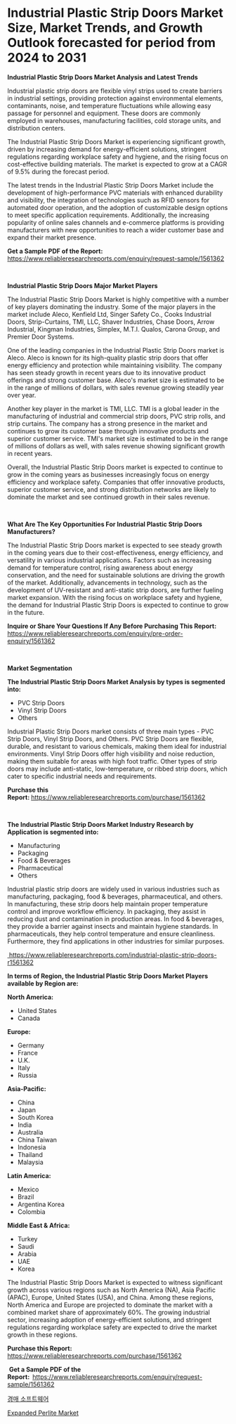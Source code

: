 <p><h1>Industrial Plastic Strip Doors Market Size, Market Trends, and Growth Outlook forecasted for period from 2024 to 2031</h1></p><p><strong>Industrial Plastic Strip Doors Market Analysis and Latest Trends</strong></p>
<p><p>Industrial plastic strip doors are flexible vinyl strips used to create barriers in industrial settings, providing protection against environmental elements, contaminants, noise, and temperature fluctuations while allowing easy passage for personnel and equipment. These doors are commonly employed in warehouses, manufacturing facilities, cold storage units, and distribution centers.</p><p>The Industrial Plastic Strip Doors Market is experiencing significant growth, driven by increasing demand for energy-efficient solutions, stringent regulations regarding workplace safety and hygiene, and the rising focus on cost-effective building materials. The market is expected to grow at a CAGR of 9.5% during the forecast period.</p><p>The latest trends in the Industrial Plastic Strip Doors Market include the development of high-performance PVC materials with enhanced durability and visibility, the integration of technologies such as RFID sensors for automated door operation, and the adoption of customizable design options to meet specific application requirements. Additionally, the increasing popularity of online sales channels and e-commerce platforms is providing manufacturers with new opportunities to reach a wider customer base and expand their market presence.</p></p>
<p><strong>Get a Sample PDF of the Report:&nbsp;</strong> <a href="https://www.reliableresearchreports.com/enquiry/request-sample/1561362">https://www.reliableresearchreports.com/enquiry/request-sample/1561362</a></p>
<p>&nbsp;</p>
<p><strong>Industrial Plastic Strip Doors Major Market Players</strong></p>
<p><p>The Industrial Plastic Strip Doors Market is highly competitive with a number of key players dominating the industry. Some of the major players in the market include Aleco, Kenfield Ltd, Singer Safety Co., Cooks Industrial Doors, Strip-Curtains, TMI, LLC, Shaver Industries, Chase Doors, Arrow Industrial, Kingman Industries, Simplex, M.T.I. Qualos, Carona Group, and Premier Door Systems.</p><p>One of the leading companies in the Industrial Plastic Strip Doors market is Aleco. Aleco is known for its high-quality plastic strip doors that offer energy efficiency and protection while maintaining visibility. The company has seen steady growth in recent years due to its innovative product offerings and strong customer base. Aleco's market size is estimated to be in the range of millions of dollars, with sales revenue growing steadily year over year.</p><p>Another key player in the market is TMI, LLC. TMI is a global leader in the manufacturing of industrial and commercial strip doors, PVC strip rolls, and strip curtains. The company has a strong presence in the market and continues to grow its customer base through innovative products and superior customer service. TMI's market size is estimated to be in the range of millions of dollars as well, with sales revenue showing significant growth in recent years.</p><p>Overall, the Industrial Plastic Strip Doors market is expected to continue to grow in the coming years as businesses increasingly focus on energy efficiency and workplace safety. Companies that offer innovative products, superior customer service, and strong distribution networks are likely to dominate the market and see continued growth in their sales revenue.</p></p>
<p>&nbsp;</p>
<p><strong>What Are The Key Opportunities For Industrial Plastic Strip Doors Manufacturers?</strong></p>
<p><p>The Industrial Plastic Strip Doors market is expected to see steady growth in the coming years due to their cost-effectiveness, energy efficiency, and versatility in various industrial applications. Factors such as increasing demand for temperature control, rising awareness about energy conservation, and the need for sustainable solutions are driving the growth of the market. Additionally, advancements in technology, such as the development of UV-resistant and anti-static strip doors, are further fueling market expansion. With the rising focus on workplace safety and hygiene, the demand for Industrial Plastic Strip Doors is expected to continue to grow in the future.</p></p>
<p><strong>Inquire or Share Your Questions If Any Before Purchasing This Report:</strong> <a href="https://www.reliableresearchreports.com/enquiry/pre-order-enquiry/1561362">https://www.reliableresearchreports.com/enquiry/pre-order-enquiry/1561362</a></p>
<p>&nbsp;</p>
<p><strong>Market Segmentation</strong></p>
<p><strong>The Industrial Plastic Strip Doors Market Analysis by types is segmented into:</strong></p>
<p><ul><li>PVC Strip Doors</li><li>Vinyl Strip Doors</li><li>Others</li></ul></p>
<p><p>Industrial Plastic Strip Doors market consists of three main types - PVC Strip Doors, Vinyl Strip Doors, and Others. PVC Strip Doors are flexible, durable, and resistant to various chemicals, making them ideal for industrial environments. Vinyl Strip Doors offer high visibility and noise reduction, making them suitable for areas with high foot traffic. Other types of strip doors may include anti-static, low-temperature, or ribbed strip doors, which cater to specific industrial needs and requirements.</p></p>
<p><strong>Purchase this Report:&nbsp;</strong><a href="https://www.reliableresearchreports.com/purchase/1561362">https://www.reliableresearchreports.com/purchase/1561362</a></p>
<p>&nbsp;</p>
<p><strong>The Industrial Plastic Strip Doors Market Industry Research by Application is segmented into:</strong></p>
<p><ul><li>Manufacturing</li><li>Packaging</li><li>Food & Beverages</li><li>Pharmaceutical</li><li>Others</li></ul></p>
<p><p>Industrial plastic strip doors are widely used in various industries such as manufacturing, packaging, food & beverages, pharmaceutical, and others. In manufacturing, these strip doors help maintain proper temperature control and improve workflow efficiency. In packaging, they assist in reducing dust and contamination in production areas. In food & beverages, they provide a barrier against insects and maintain hygiene standards. In pharmaceuticals, they help control temperature and ensure cleanliness. Furthermore, they find applications in other industries for similar purposes.</p></p>
<p><a href="https://www.reliableresearchreports.com/industrial-plastic-strip-doors-r1561362">&nbsp;https://www.reliableresearchreports.com/industrial-plastic-strip-doors-r1561362</a></p>
<p><strong>In terms of Region, the Industrial Plastic Strip Doors Market Players available by Region are:</strong></p>
<p>
    <p> <strong> North America: </strong>
        <ul>
            <li>United States</li>
            <li>Canada</li>
        </ul>
        </p> 
    <p> <strong> Europe: </strong>
        <ul>
            <li>Germany</li>
            <li>France</li>
            <li>U.K.</li>
            <li>Italy</li>
            <li>Russia</li>
        </ul>
        </p> 
    <p> <strong> Asia-Pacific: </strong>
        <ul>
            <li>China</li>
            <li>Japan</li>
            <li>South Korea</li>
            <li>India</li>
            <li>Australia</li>
            <li>China Taiwan</li>
            <li>Indonesia</li>
            <li>Thailand</li>
            <li>Malaysia</li>
        </ul>
        </p> 
    <p> <strong> Latin America: </strong>
        <ul>
            <li>Mexico</li>
            <li>Brazil</li>
            <li>Argentina Korea</li>
            <li>Colombia</li>
        </ul>
        </p> 
    <p> <strong> Middle East & Africa: </strong>
        <ul>
            <li>Turkey</li>
            <li>Saudi</li>
            <li>Arabia</li>
            <li>UAE</li>
            <li>Korea</li>
        </ul>
    </p>
    </p>
<p><p>The Industrial Plastic Strip Doors Market is expected to witness significant growth across various regions such as North America (NA), Asia Pacific (APAC), Europe, United States (USA), and China. Among these regions, North America and Europe are projected to dominate the market with a combined market share of approximately 60%. The growing industrial sector, increasing adoption of energy-efficient solutions, and stringent regulations regarding workplace safety are expected to drive the market growth in these regions.</p></p>
<p><strong>Purchase this Report: </strong><a href="https://www.reliableresearchreports.com/purchase/1561362">https://www.reliableresearchreports.com/purchase/1561362</a></p>
<p>&nbsp;<strong>Get a Sample PDF of the Report:&nbsp;&nbsp;</strong><a href="https://www.reliableresearchreports.com/enquiry/request-sample/1561362">https://www.reliableresearchreports.com/enquiry/request-sample/1561362</a></p>
<p><strong></strong></p>
<p><p><a href="https://medium.com/@kellyclarkson42/%EA%B2%BD%EB%A7%A4-%EC%86%8C%ED%94%84%ED%8A%B8%EC%9B%A8%EC%96%B4-%EC%8B%9C%EC%9E%A5-2031%EB%85%84%EA%B9%8C%EC%A7%80%EC%9D%98-%EC%84%B1%EA%B3%B5%EC%A0%81%EC%9D%B8-%EB%B9%84%EC%A6%88%EB%8B%88%EC%8A%A4-%EC%A0%84%EB%9E%B5%EC%9D%98-%EC%97%B4%EC%87%A0-6bfdcc66d619">경매 소프트웨어</a></p><p><a href="https://issuu.com/reportprime-2/docs/expanded-perlite-market-size-2030.pptx">Expanded Perlite Market</a></p></p>